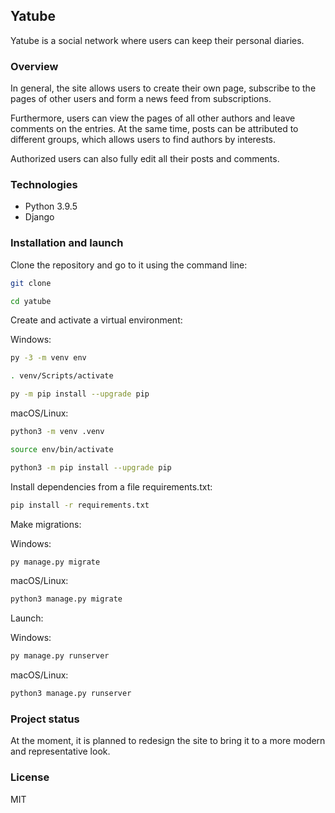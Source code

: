 ## Yatube

Yatube is a social network where users can keep their personal diaries.

### Overview

In general, the site allows users to create their own page, subscribe to the pages of other users and form a news feed from subscriptions.

Furthermore, users can view the pages of all other authors and leave comments on the entries. At the same time, posts can be attributed to different groups, which allows users to find authors by interests.

Authorized users can also fully edit all their posts and comments.

### Technologies

- Python 3.9.5
- Django

### Installation and launch

Clone the repository and go to it using the command line:

```bash
git clone 
```

```bash
cd yatube
```

Create and activate a virtual environment:

Windows:

```bash
py -3 -m venv env
```

```bash
. venv/Scripts/activate 
```

```bash
py -m pip install --upgrade pip
```

macOS/Linux:

```bash
python3 -m venv .venv
```

```bash
source env/bin/activate
```

```bash
python3 -m pip install --upgrade pip
```

Install dependencies from a file requirements.txt:

```bash
pip install -r requirements.txt
```

Make migrations:

Windows: 

```bash
py manage.py migrate
```

macOS/Linux:

```bash
python3 manage.py migrate
```

Launch:

Windows:

```bash
py manage.py runserver
```

macOS/Linux:

```bash
python3 manage.py runserver
```

### Project status 

At the moment, it is planned to redesign the site to bring it to a more modern and representative look.

### License

MIT
